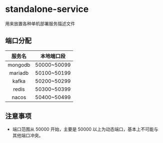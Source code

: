 # standalone-service
用来放置各种单机部署服务描述文件
## 端口分配
|服务名|本地端口段|
|:--:|:--:|
|mongodb|50000~50099|
|mariadb|50100~50199|
|kafka|50200~50299|
|redis|50300~50399|
|nacos|50400~50499|
## 注意事项
- 端口范围从 50000 开始，主要是 50000 以上为动态端口，基本上不可能与其他端口冲突。

